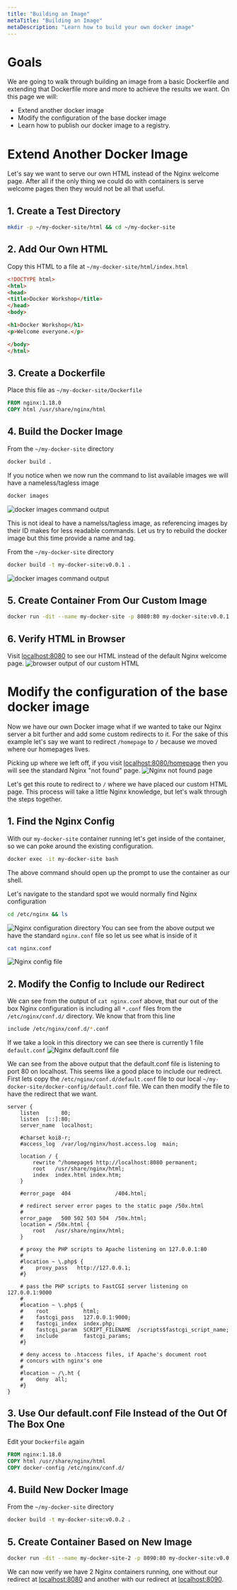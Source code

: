 ```yaml
---
title: "Building an Image"
metaTitle: "Building an Image"
metaDescription: "Learn how to build your own docker image"
---
```


# Goals
We are going to walk through building an image from a basic Dockerfile and extending that Dockerfile more and more
to achieve the results we want. On this page we will:

* Extend another docker image
* Modify the configuration of the base docker image
* Learn how to publish our docker image to a registry.

# Extend Another Docker Image
Let's say we want to serve our own HTML instead of the Nginx welcome page. After all if the only thing we could do with
containers is serve welcome pages then they would not be all that useful.

## 1. Create a Test Directory
```bash
mkdir -p ~/my-docker-site/html && cd ~/my-docker-site
```

## 2. Add Our Own HTML
Copy this HTML to a file at `~/my-docker-site/html/index.html`
```html
<!DOCTYPE html>
<html>
<head>
<title>Docker Workshop</title>
</head>
<body>

<h1>Docker Workshop</h1>
<p>Welcome everyone.</p>

</body>
</html>
```

## 3. Create a Dockerfile
Place this file as `~/my-docker-site/Dockerfile`
```dockerfile
FROM nginx:1.18.0
COPY html /usr/share/nginx/html
```

## 4. Build the Docker Image
From the `~/my-docker-site` directory
```bash
docker build .
```

If you notice when we now run the command to list available images we will have a nameless/tagless image
```bash
docker images
```
![docker images command output](../images/nameless-tagless-images.png)

This is not ideal to have a namelss/tagless image, as referencing images by their ID makes for less readable commands.
Let us try to rebuild the docker image but this time provide a name and tag.

From the `~/my-docker-site` directory
```bash
docker build -t my-docker-site:v0.0.1 .
```
![docker images command output](../images/named-tagged-images.png)

## 5. Create Container From Our Custom Image
```bash
docker run -dit --name my-docker-site -p 8080:80 my-docker-site:v0.0.1
```

## 6. Verify HTML in Browser
Visit [localhost:8080](http://localhost:8080) to see our HTML instead of the default Nginx welcome page.
![browser output of our custom HTML](../images/custom-nginx-html.png)

# Modify the configuration of the base docker image
Now we have our own Docker image what if we wanted to take our Nginx server a bit further and add some custom redirects
to it. For the sake of this example let's say we want to redirect `/homepage` to `/` because we moved where our homepages lives.

Picking up where we left off, if you visit [localhost:8080/homepage](http://localhost:8080/homepage) then you will see the
standard Nginx "not found" page.
![Nginx not found page](../images/nginx-not-found.png)

Let's get this route to redirect to `/` where we have placed our custom HTML page. This process will take a little
Nginx knowledge, but let's walk through the steps together.

## 1. Find the Nginx Config
With our `my-docker-site` container running let's get inside of the container, so we can poke around the existing configuration.
```bash
docker exec -it my-docker-site bash
```
The above command should open up the prompt to use the container as our shell.

Let's navigate to the standard spot we would normally find Nginx configuration
```bash
cd /etc/nginx && ls
```
![Nginx configuration directory](../images/nginx-config-dir.png)
You can see from the above output we have the standard `nginx.conf` file so let us see what is inside of it
```bash
cat nginx.conf
```
![Nginx config file](../images/nginx-conf.png)

## 2. Modify the Config to Include our Redirect
We can see from the output of `cat nginx.conf` above, that our out of the box Nginx configuration is including all `*.conf`
files from the `/etc/nginx/conf.d/` directory. We know that from this line
```bash
include /etc/nginx/conf.d/*.conf
```
If we take a look in this directory we can see there is currently 1 file `default.conf`
![Nginx default.conf file](../images/nginx-default-conf.png)

We can see from the above output that the default.conf file is listening to port 80 on localhost. This seems like a good
place to include our redirect. First lets copy the `/etc/nginx/conf.d/default.conf` file to our local
`~/my-docker-site/docker-config/default.conf` file. We can then modify the file to have the redirect that we want.
```text
server {
    listen       80;
    listen  [::]:80;
    server_name  localhost;

    #charset koi8-r;
    #access_log  /var/log/nginx/host.access.log  main;

    location / {
        rewrite ^/homepage$ http://localhost:8080 permanent;
        root   /usr/share/nginx/html;
        index  index.html index.htm;
    }

    #error_page  404              /404.html;

    # redirect server error pages to the static page /50x.html
    #
    error_page   500 502 503 504  /50x.html;
    location = /50x.html {
        root   /usr/share/nginx/html;
    }

    # proxy the PHP scripts to Apache listening on 127.0.0.1:80
    #
    #location ~ \.php$ {
    #    proxy_pass   http://127.0.0.1;
    #}

    # pass the PHP scripts to FastCGI server listening on 127.0.0.1:9000
    #
    #location ~ \.php$ {
    #    root           html;
    #    fastcgi_pass   127.0.0.1:9000;
    #    fastcgi_index  index.php;
    #    fastcgi_param  SCRIPT_FILENAME  /scripts$fastcgi_script_name;
    #    include        fastcgi_params;
    #}

    # deny access to .htaccess files, if Apache's document root
    # concurs with nginx's one
    #
    #location ~ /\.ht {
    #    deny  all;
    #}
}
```

## 3. Use Our default.conf File Instead of the Out Of The Box One
Edit your `Dockerfile` again
```dockerfile
FROM nginx:1.18.0
COPY html /usr/share/nginx/html
COPY docker-config /etc/nginx/conf.d/
```

## 4. Build New Docker Image
From the `~/my-docker-site` directory
```bash
docker build -t my-docker-site:v0.0.2 .
```

## 5. Create Container Based on New Image
```bash
docker run -dit --name my-docker-site-2 -p 8090:80 my-docker-site:v0.0.2
```

We can now verify we have 2 Nginx containers running, one without our redirect at [localhost:8080](http://localhost:8080)
and another with our redirect at [localhost:8090](http://localhost:8090).

